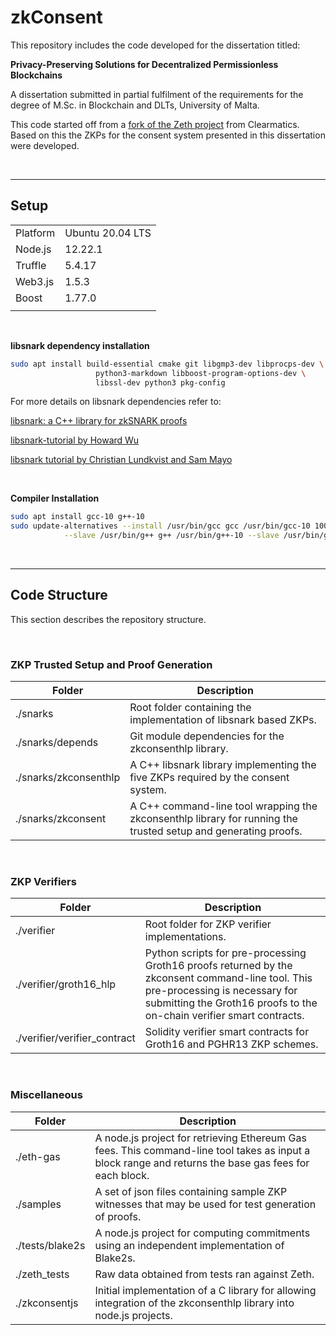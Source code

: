 # zkConsent

This repository includes the code developed for the dissertation titled:

__Privacy-Preserving Solutions for Decentralized Permissionless Blockchains__

A dissertation submitted in partial fulfilment of the requirements for the degree of M.Sc. in Blockchain and DLTs, University of Malta.

This code started off from a [fork of the Zeth project](https://github.com/clearmatics/zeth/tree/8247fc3df9d0025000196293e121330440178ec0) from Clearmatics. Based on this the ZKPs for the consent system presented in this dissertation were developed.

<br />

 ---

## Setup
| | |
|----|----------|
|Platform |Ubuntu 20.04 LTS|
|Node.js | 12.22.1| 
|Truffle| 5.4.17| 
|Web3.js| 1.5.3|
|Boost| 1.77.0|
| | |

<br />

__libsnark dependency installation__
```BASH
sudo apt install build-essential cmake git libgmp3-dev libprocps-dev \
                   python3-markdown libboost-program-options-dev \
                   libssl-dev python3 pkg-config
```

For more details on libsnark dependencies refer to:

[libsnark: a C++ library for zkSNARK proofs](https://github.com/scipr-lab/libsnark)

[libsnark-tutorial by Howard Wu](https://github.com/howardwu/libsnark-tutorial)

[libsnark tutorial by Christian Lundkvist and Sam Mayo](https://github.com/christianlundkvist/libsnark-tutorial)


<br />

__Compiler Installation__
```BASH
sudo apt install gcc-10 g++-10
sudo update-alternatives --install /usr/bin/gcc gcc /usr/bin/gcc-10 100 \
            --slave /usr/bin/g++ g++ /usr/bin/g++-10 --slave /usr/bin/gcov gcov /usr/bin/gcov-10
```

<br />

---

## Code Structure
This section describes the repository structure.

<br />

### ZKP Trusted Setup and Proof Generation

| Folder | Description                                          |
|--------|------------------------------------------------------|
|./snarks  | Root folder containing the implementation of libsnark based ZKPs.  |
|./snarks/depends  | Git module dependencies for the zkconsenthlp library.  |
|./snarks/zkconsenthlp  |  A C++ libsnark library implementing the five ZKPs required by the consent system. |
|./snarks/zkconsent  | A C++ command-line tool wrapping the zkconsenthlp library for running the trusted setup and generating proofs. |

<br />

### ZKP Verifiers

| Folder | Description                                          |
|--------|------------------------------------------------------|
|./verifier | Root folder for ZKP verifier implementations. |
|./verifier/groth16_hlp | Python scripts for pre-processing Groth16 proofs returned by the zkconsent command-line tool. This pre-processing is necessary for submitting the Groth16 proofs to the on-chain verifier smart contracts. |
|./verifier/verifier_contract | Solidity verifier smart contracts for Groth16 and PGHR13 ZKP schemes. |

<br />

### Miscellaneous 

| Folder | Description                                          |
|--------|------------------------------------------------------|
|./eth-gas | A node.js project for retrieving Ethereum Gas fees. This command-line tool takes as input a block range and returns the base gas fees for each block. |
|./samples | A set of json files containing sample ZKP witnesses that may be used for test generation of proofs. |
|./tests/blake2s | A node.js project for computing commitments using an independent implementation of Blake2s. |
|./zeth_tests | Raw data obtained from tests ran against Zeth. |
|./zkconsentjs | Initial implementation of a C library for allowing integration of the zkconsenthlp library into node.js projects. |



<!-- | Folder | Description                                          |
|--------|------------------------------------------------------|
|./eth-gas | A node.js project for retrieving Ethereum Gas fees. This command-line tool takes as input a block range and returns the base gas fees for each block. |
|./samples | A set of json files containing sample ZKP witnesses that may be used for test generation of proofs. |
|./snarks  | Root folder containing the implementation of libsnark based ZKPs.  |
|./snarks/depends  | Git module dependencies for the zkconsenthlp library.  |
|./snarks/zkconsenthlp  |  A C++ libsnark library implementing the five ZKPs required by the consent system. |
|./snarks/zkconsent  | A C++ command-line tool wrapping the zkconsenthlp library for running the trusted setup and generating proofs. |
|./tests/blake2s | A node.js project for computing commitments using an independent implementation of Blake2s. |
|./verifier | Root folder for ZKP verifier implementations. |
|./verifier/groth16_hlp | Python scripts for pre-processing Groth16 proofs returned by the zkconsent command-line tool. This pre-processing is necessary for submitting the Groth16 proofs to the on-chain verifier smart contracts. |
|./verifier/verifier_contract | Solidity verifier smart contracts for Groth16 and PGHR13 ZKP schemes. |
|./zeth_tests | Raw data obtained from tests ran against Zeth. |
|./zkconsentjs | Initial implementation of a C library for allowing integration of the zkconsenthlp library into node.js projects. | -->
